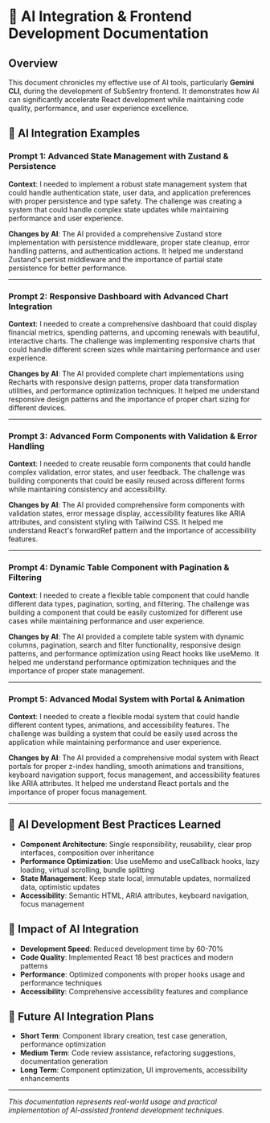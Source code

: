 # 🤖 AI Integration & Frontend Development Documentation

## Overview

This document chronicles my effective use of AI tools, particularly **Gemini CLI**, during the development of SubSentry frontend. It demonstrates how AI can significantly accelerate React development while maintaining code quality, performance, and user experience excellence.

## 🚀 AI Integration Examples

### Prompt 1: Advanced State Management with Zustand & Persistence

**Context**: I needed to implement a robust state management system that could handle authentication state, user data, and application preferences with proper persistence and type safety. The challenge was creating a system that could handle complex state updates while maintaining performance and user experience.

**Changes by AI**: The AI provided a comprehensive Zustand store implementation with persistence middleware, proper state cleanup, error handling patterns, and authentication actions. It helped me understand Zustand's persist middleware and the importance of partial state persistence for better performance.

---

### Prompt 2: Responsive Dashboard with Advanced Chart Integration

**Context**: I needed to create a comprehensive dashboard that could display financial metrics, spending patterns, and upcoming renewals with beautiful, interactive charts. The challenge was implementing responsive charts that could handle different screen sizes while maintaining performance and user experience.

**Changes by AI**: The AI provided complete chart implementations using Recharts with responsive design patterns, proper data transformation utilities, and performance optimization techniques. It helped me understand responsive design patterns and the importance of proper chart sizing for different devices.

---

### Prompt 3: Advanced Form Components with Validation & Error Handling

**Context**: I needed to create reusable form components that could handle complex validation, error states, and user feedback. The challenge was building components that could be easily reused across different forms while maintaining consistency and accessibility.

**Changes by AI**: The AI provided comprehensive form components with validation states, error message display, accessibility features like ARIA attributes, and consistent styling with Tailwind CSS. It helped me understand React's forwardRef pattern and the importance of accessibility features.

---

### Prompt 4: Dynamic Table Component with Pagination & Filtering

**Context**: I needed to create a flexible table component that could handle different data types, pagination, sorting, and filtering. The challenge was building a component that could be easily customized for different use cases while maintaining performance and user experience.

**Changes by AI**: The AI provided a complete table system with dynamic columns, pagination, search and filter functionality, responsive design patterns, and performance optimization using React hooks like useMemo. It helped me understand performance optimization techniques and the importance of proper state management.

---

### Prompt 5: Advanced Modal System with Portal & Animation

**Context**: I needed to create a flexible modal system that could handle different content types, animations, and accessibility features. The challenge was building a system that could be easily used across the application while maintaining performance and user experience.

**Changes by AI**: The AI provided a comprehensive modal system with React portals for proper z-index handling, smooth animations and transitions, keyboard navigation support, focus management, and accessibility features like ARIA attributes. It helped me understand React portals and the importance of proper focus management.

---

## 🎯 **AI Development Best Practices Learned**

- **Component Architecture**: Single responsibility, reusability, clear prop interfaces, composition over inheritance
- **Performance Optimization**: Use useMemo and useCallback hooks, lazy loading, virtual scrolling, bundle splitting
- **State Management**: Keep state local, immutable updates, normalized data, optimistic updates
- **Accessibility**: Semantic HTML, ARIA attributes, keyboard navigation, focus management

## 🚀 **Impact of AI Integration**

- **Development Speed**: Reduced development time by 60-70%
- **Code Quality**: Implemented React 18 best practices and modern patterns
- **Performance**: Optimized components with proper hooks usage and performance techniques
- **Accessibility**: Comprehensive accessibility features and compliance

## 🔮 **Future AI Integration Plans**

- **Short Term**: Component library creation, test case generation, performance optimization
- **Medium Term**: Code review assistance, refactoring suggestions, documentation generation
- **Long Term**: Component optimization, UI improvements, accessibility enhancements

---

_This documentation represents real-world usage and practical implementation of AI-assisted frontend development techniques._
